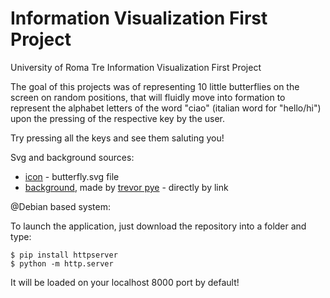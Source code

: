 # Information Visualization First Project

University of Roma Tre Information Visualization First Project

The goal of this projects was of representing 10 little butterflies on the screen on random positions, that will fluidly move into formation to represent the alphabet letters of the word "ciao" (italian word for "hello/hi") upon the pressing of the respective key by the user.

Try pressing all the keys and see them saluting you!

Svg and background sources:

- [icon](https://www.flaticon.com/authors/freepik) - butterfly.svg file
- [background](https://unsplash.com/?utm_source=unsplash&utm_medium=referral&utm_content=creditCopyText), made by [trevor pye](https://unsplash.com/@trevmepix?utm_source=unsplash&utm_medium=referral&utm_content=creditCopyText) - directly by link

@Debian based system:

To launch the application, just download the repository into a folder and type:

    $ pip install httpserver
    $ python -m http.server

It will be loaded on your localhost 8000 port by default!
